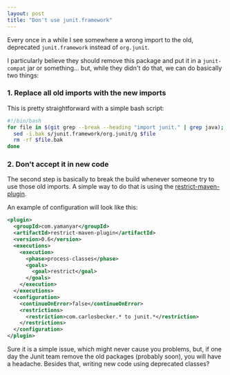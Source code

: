 ```yaml
---
layout: post
title: "Don't use junit.framework"
---
```


Every once in a while I see somewhere a wrong import to the old, deprecated
`junit.framework` instead of `org.junit`.

I particularly believe they should remove this package and put it in a
`junit-compat` jar or something... but, while they didn't do that, we can do
basically two things:

### 1. Replace all old imports with the new imports

This is pretty straightforward with a simple bash script:

```sh
#!/bin/bash
for file in $(git grep --break --heading "import junit." | grep java); do
  sed -i.bak s/junit.framework/org.junit/g $file
  rm -rf $file.bak
done
```

### 2. Don't accept it in new code

The second step is basically to break the build whenever someone try to use
those old imports. A simple way to do that is using the
[restrict-maven-plugin](https://github.com/yamanyar/restrict-maven-plugin).

An example of configuration will look like this:

```xml
<plugin>
  <groupId>com.yamanyar</groupId>
  <artifactId>restrict-maven-plugin</artifactId>
  <version>0.6</version>
  <executions>
    <execution>
      <phase>process-classes</phase>
      <goals>
        <goal>restrict</goal>
      </goals>
    </execution>
  </executions>
  <configuration>
    <continueOnError>false</continueOnError>
    <restrictions>
      <restriction>com.carlosbecker.* to junit.*</restriction>
    </restrictions>
  </configuration>
</plugin>
```

Sure it is a simple issue, which might never cause you problems, but, if one day
the Junit team remove the old packages (probably soon), you will have a
headache. Besides that, writing new code using deprecated classes?

